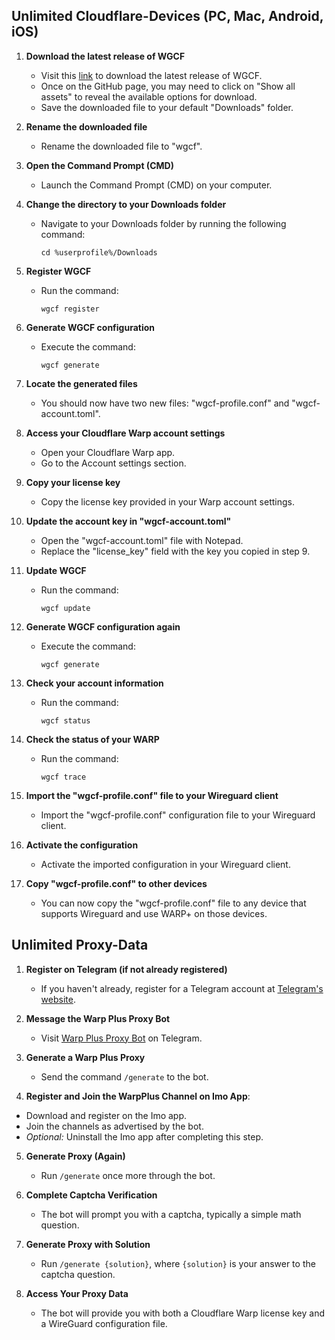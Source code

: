 ## Unlimited Cloudflare-Devices (PC, Mac, Android, iOS)

1. **Download the latest release of WGCF**

   - Visit this [link](https://github.com/ViRb3/wgcf/releases) to download the latest release of WGCF.
   - Once on the GitHub page, you may need to click on "Show all assets" to reveal the available options for download.
   - Save the downloaded file to your default "Downloads" folder.

2. **Rename the downloaded file**

   - Rename the downloaded file to "wgcf".

3. **Open the Command Prompt (CMD)**

   - Launch the Command Prompt (CMD) on your computer.

4. **Change the directory to your Downloads folder**

   - Navigate to your Downloads folder by running the following command:
     ```
     cd %userprofile%/Downloads
     ```

5. **Register WGCF**

   - Run the command:
     ```
     wgcf register
     ```

6. **Generate WGCF configuration**

   - Execute the command:
     ```
     wgcf generate
     ```

7. **Locate the generated files**

   - You should now have two new files: "wgcf-profile.conf" and "wgcf-account.toml".

8. **Access your Cloudflare Warp account settings**

   - Open your Cloudflare Warp app.
   - Go to the Account settings section.

9. **Copy your license key**

   - Copy the license key provided in your Warp account settings.

10. **Update the account key in "wgcf-account.toml"**

    - Open the "wgcf-account.toml" file with Notepad.
    - Replace the "license_key" field with the key you copied in step 9.

11. **Update WGCF**

    - Run the command:
      ```
      wgcf update
      ```

12. **Generate WGCF configuration again**

    - Execute the command:
      ```
      wgcf generate
      ```

13. **Check your account information**

    - Run the command:
      ```
      wgcf status
      ```

14. **Check the status of your WARP**

    - Run the command:
      ```
      wgcf trace
      ```

15. **Import the "wgcf-profile.conf" file to your Wireguard client**

    - Import the "wgcf-profile.conf" configuration file to your Wireguard client.

16. **Activate the configuration**

    - Activate the imported configuration in your Wireguard client.

17. **Copy "wgcf-profile.conf" to other devices**
    - You can now copy the "wgcf-profile.conf" file to any device that supports Wireguard and use WARP+ on those devices.

## Unlimited Proxy-Data

1. **Register on Telegram (if not already registered)**

   - If you haven't already, register for a Telegram account at [Telegram's website](https://telegram.org/).

2. **Message the Warp Plus Proxy Bot**

   - Visit [Warp Plus Proxy Bot](https://t.me/generatewarpplusbot) on Telegram.

3. **Generate a Warp Plus Proxy**

   - Send the command `/generate` to the bot.

4. **Register and Join the WarpPlus Channel on Imo App**:

- Download and register on the Imo app.
- Join the channels as advertised by the bot.
- _Optional:_ Uninstall the Imo app after completing this step.

5. **Generate Proxy (Again)**

   - Run `/generate` once more through the bot.

6. **Complete Captcha Verification**

   - The bot will prompt you with a captcha, typically a simple math question.

7. **Generate Proxy with Solution**

   - Run `/generate {solution}`, where `{solution}` is your answer to the captcha question.

8. **Access Your Proxy Data**

   - The bot will provide you with both a Cloudflare Warp license key and a WireGuard configuration file.
